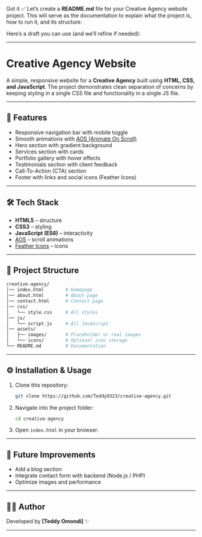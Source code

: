 Got it ✅ Let’s create a **README.md** file for your Creative Agency website project. This will serve as the documentation to explain what the project is, how to run it, and its structure.

Here’s a draft you can use (and we’ll refine if needed):

---

# Creative Agency Website

A simple, responsive website for a **Creative Agency** built using **HTML, CSS, and JavaScript**.
The project demonstrates clean separation of concerns by keeping styling in a single CSS file and functionality in a single JS file.

---

## 🚀 Features

* Responsive navigation bar with mobile toggle
* Smooth animations with [AOS (Animate On Scroll)](https://michalsnik.github.io/aos/)
* Hero section with gradient background
* Services section with cards
* Portfolio gallery with hover effects
* Testimonials section with client feedback
* Call-To-Action (CTA) section
* Footer with links and social icons (Feather Icons)

---

## 🛠️ Tech Stack

* **HTML5** – structure
* **CSS3** – styling
* **JavaScript (ES6)** – interactivity
* [AOS](https://michalsnik.github.io/aos/) – scroll animations
* [Feather Icons](https://feathericons.com/) – icons

---

## 📂 Project Structure

```bash
creative-agency/
│── index.html        # Homepage
│── about.html        # About page
│── contact.html      # Contact page
│── css/
│   └── style.css     # All styles
│── js/
│   └── script.js     # All JavaScript
│── assets/
│   ├── images/       # Placeholder or real images
│   └── icons/        # Optional icon storage
└── README.md         # Documentation
```

---

## ⚙️ Installation & Usage

1. Clone this repository:

   ```bash
   git clone https://github.com/TeddyO323/creative-agency.git
   ```
2. Navigate into the project folder:

   ```bash
   cd creative-agency
   ```
3. Open `index.html` in your browser.

---


## 📌 Future Improvements

* Add a blog section
* Integrate contact form with backend (Node.js / PHP)
* Optimize images and performance

---

## 👨‍💻 Author

Developed by **\[Teddy Omondi]** ✨

---
